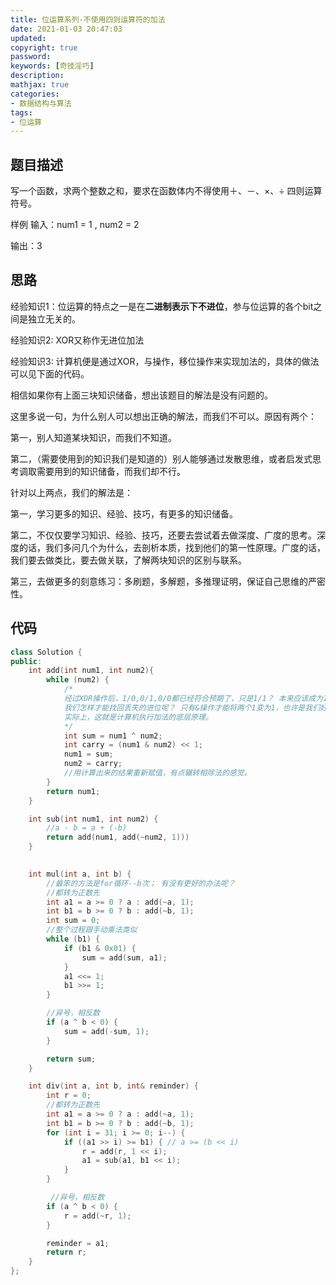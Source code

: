 ```yaml
---
title: 位运算系列-不使用四则运算符的加法
date: 2021-01-03 20:47:03
updated:
copyright: true
password:
keywords: [奇技淫巧]
description: 
mathjax: true
categories:
- 数据结构与算法
tags: 
- 位运算
---
```


## 题目描述

写一个函数，求两个整数之和，要求在函数体内不得使用＋、－、×、÷ 四则运算符号。

样例
输入：num1 = 1 , num2 = 2

输出：3

## 思路

经验知识1：位运算的特点之一是在**二进制表示下不进位**，参与位运算的各个bit之间是独立无关的。

经验知识2: XOR又称作无进位加法

经验知识3: 计算机便是通过XOR，与操作，移位操作来实现加法的，具体的做法可以见下面的代码。

相信如果你有上面三块知识储备，想出该题目的解法是没有问题的。

这里多说一句，为什么别人可以想出正确的解法，而我们不可以。原因有两个：

第一，别人知道某块知识，而我们不知道。

第二，（需要使用到的知识我们是知道的）别人能够通过发散思维，或者启发式思考调取需要用到的知识储备，而我们却不行。

针对以上两点，我们的解法是：

第一，学习更多的知识、经验、技巧，有更多的知识储备。

第二，不仅仅要学习知识、经验、技巧，还要去尝试着去做深度、广度的思考。深度的话，我们多问几个为什么，去剖析本质，找到他们的第一性原理。广度的话，我们要去做类比，要去做关联，了解两块知识的区别与联系。

第三，去做更多的刻意练习：多刷题，多解题，多推理证明，保证自己思维的严密性。

## 代码

```cpp
class Solution {
public:
    int add(int num1, int num2){
        while (num2) {
            /*
            经过XOR操作后，1/0,0/1,0/0都已经符合预期了，只是1/1？ 本来应该成为10，却变成了0？
            我们怎样才能找回丢失的进位呢？ 只有&操作才能将两个1变为1，也许是我们好的选择？
            实际上，这就是计算机执行加法的底层原理。
            */
            int sum = num1 ^ num2;
            int carry = (num1 & num2) << 1;
            num1 = sum;
            num2 = carry;
            //用计算出来的结果重新赋值，有点辗转相除法的感觉。
        }
        return num1;
    }

    int sub(int num1, int num2) {
        //a - b = a + (-b)
        return add(num1, add(~num2, 1)))
    }

    
    int mul(int a, int b) {
        //最笨的方法是for循环--b次； 有没有更好的办法呢？ 
        //都转为正数先
        int a1 = a >= 0 ? a : add(~a, 1);
        int b1 = b >= 0 ? b : add(~b, 1);
        int sum = 0;
        //整个过程跟手动乘法类似
        while (b1) {
            if (b1 & 0x01) {
                sum = add(sum, a1);
            }
            a1 <<= 1;
            b1 >>= 1;
        }

        //异号，相反数
        if (a ^ b < 0) {
            sum = add(-sum, 1);
        }

        return sum;
    }

    int div(int a, int b, int& reminder) {
        int r = 0;
        //都转为正数先
        int a1 = a >= 0 ? a : add(~a, 1);
        int b1 = b >= 0 ? b : add(~b, 1);
        for (int i = 31; i >= 0; i--) {
            if ((a1 >> i) >= b1) { // a >= (b << i)
                r = add(r, 1 << i);
                a1 = sub(a1, b1 << i);
            }
        }

         //异号，相反数
        if (a ^ b < 0) {
            r = add(~r, 1);
        }

        reminder = a1;
        return r;
    }
};


```
